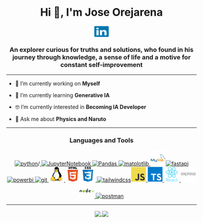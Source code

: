 <h1 align="center">Hi 👋, I'm Jose Orejarena</h1>
<p align="center">
<a href="https://www.linkedin.com/in/jose-miguel-orejarena-correa-5b5b6a23a/" target="blank"><img align="center" src="https://github.com/devicons/devicon/raw/master/icons/linkedin/linkedin-original.svg" alt="jose miguel orejarena correa" height="30" width="40" /></a>
</p>
<h3 align="center">An explorer curious for truths and solutions, who found in his journey through knowledge, a sense of life and a motive for constant self-improvement</h3>
<hr/>


- 🔭 I’m currently working on **Myself**

- 🌱 I’m currently learning **Generative IA**

- 🤓 I’m currently interested in **Becoming IA Developer**

- 💬 Ask me about **Physics and Naruto**

<hr>
<h3 align="center">Languages and Tools</h3>
<p align="center"><a href="https://docs.python.org/3/" target="_blank"> <img src="https://upload.wikimedia.org/wikipedia/commons/thumb/c/c3/Python-logo-notext.svg/1200px-Python-logo-notext.svg.png" alt="python" width="40" height="40"/></a>/<a href="https://jupyter.org/" target="_blank"> <img src="https://upload.wikimedia.org/wikipedia/commons/thumb/3/38/Jupyter_logo.svg/1200px-Jupyter_logo.svg.png" alt="JupyterNotebook" width="40" height="40"/></a><a href="https://pandas.pydata.org/" target="_blank" > <img src="https://upload.wikimedia.org/wikipedia/commons/thumb/2/22/Pandas_mark.svg/225px-Pandas_mark.svg.png" alt="Pandas" width="40" height="40"/></a><a href="https://matplotlib.org/" target="blank" > <img src="https://upload.wikimedia.org/wikipedia/commons/thumb/8/84/Matplotlib_icon.svg/2048px-Matplotlib_icon.svg.png" alt="matplotlib" width="80" height="40"/> </a><a href="https://www.mysql.com/" target="_blank" > <img src="https://raw.githubusercontent.com/devicons/devicon/master/icons/mysql/mysql-original-wordmark.svg" alt="mysql" width="40" height="40"/></a><a href="https://fastapi.tiangolo.com/" target="_blank" ><img src="https://cdn.worldvectorlogo.com/logos/fastapi.svg" alt="fastapi" width="40" height="40"/></a><a href="https://powerbi.microsoft.com/es-es/" target="_blank" ><img src="https://upload.wikimedia.org/wikipedia/commons/thumb/c/cf/New_Power_BI_Logo.svg/630px-New_Power_BI_Logo.svg.png" alt="powerbi" width="40" height="40"/></a><a href="https://git-scm.com/" target="_blank" > <img src="https://www.vectorlogo.zone/logos/git-scm/git-scm-icon.svg" alt="git" width="40" height="40"/></a><a href="https://www.linux.org/" target="_blank" > <img src="https://raw.githubusercontent.com/devicons/devicon/master/icons/linux/linux-original.svg" alt="linux" width="40" height="40"/> </a> <a href="https://www.w3.org/html/" target="_blank" > <img src="https://raw.githubusercontent.com/devicons/devicon/master/icons/html5/html5-original-wordmark.svg" alt="html5" width="40" height="40"/></a><a href="https://www.w3schools.com/css/" target="_blank" ><img src="https://raw.githubusercontent.com/devicons/devicon/master/icons/css3/css3-original-wordmark.svg" alt="css3" width="40" height="40"/></a><a href="https://tailwindcss.com/" target="_blank" > <img src="https://upload.wikimedia.org/wikipedia/commons/thumb/d/d5/Tailwind_CSS_Logo.svg/1024px-Tailwind_CSS_Logo.svg.png" alt="tailwindcss" width="30" height="30"/></a><a href="https://developer.mozilla.org/en-US/docs/Web/JavaScript" target="_blank" ><img src="https://raw.githubusercontent.com/devicons/devicon/master/icons/javascript/javascript-original.svg" alt="javascript" width="40" height="40"/> </a><a href="https://www.typescriptlang.org/" target="_blank" ><img src="https://raw.githubusercontent.com/devicons/devicon/master/icons/typescript/typescript-original.svg" alt="typescript" width="40" height="40"/> </a><a href="https://reactjs.org/" target="_blank" ><img src="https://raw.githubusercontent.com/devicons/devicon/master/icons/react/react-original-wordmark.svg" alt="react" width="40" height="40"/></a><a href="https://expressjs.com" target="_blank" > <img src="https://raw.githubusercontent.com/devicons/devicon/master/icons/express/express-original-wordmark.svg" alt="express" width="40" height="40"/></a>
<a href="https://nodejs.org" target="_blank" > <img src="https://raw.githubusercontent.com/devicons/devicon/master/icons/nodejs/nodejs-original-wordmark.svg" alt="nodejs" width="40" height="40"/> </a> <a href="https://postman.com" target="_blank" > <img src="https://www.vectorlogo.zone/logos/getpostman/getpostman-icon.svg" alt="postman" width="40" height="40"/> </a></p>

<hr/>

<div align="center">
<a href="https://github.com/jmoc3">
  <img align="center" height="160px" src="https://github-readme-stats.vercel.app/api/top-langs/?username=jmoc3&hide_progress=true&theme=radical"/>
</a>  

<a href="https://github.com/jmoc3">
  <img align="center" height="160px" src="https://github-readme-stats.vercel.app/api?username=jmoc3&show_icons=true&theme=radical"/>
</a>

</div>
